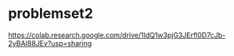 # problemset2

https://colab.research.google.com/drive/1ldQ1w3pjG3JErfl0D7cJb-2yBAI88JEv?usp=sharing
